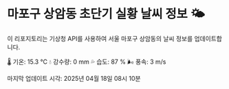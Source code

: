 
# 마포구 상암동 초단기 실황 날씨 정보 🌤️

이 리포지토리는 기상청 API를 사용하여 서울 마포구 상암동의 날씨 정보를 업데이트합니다. 

🌡️ 기온: 15.3 ℃
💧 강수량: 0 mm
💦 습도: 87 %
🌬️ 풍속: 3 m/s

마지막 업데이트 시각: 2025년 04월 18일 08시 10분    

